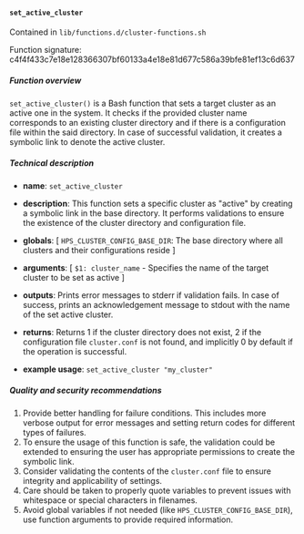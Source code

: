 #### `set_active_cluster`

Contained in `lib/functions.d/cluster-functions.sh`

Function signature: c4f4f433c7e18e128366307bf60133a4e18e81d677c586a39bfe81ef13c6d637

##### Function overview

`set_active_cluster()` is a Bash function that sets a target cluster as an active one in the system. It checks if the provided cluster name corresponds to an existing cluster directory and if there is a configuration file within the said directory. In case of successful validation, it creates a symbolic link to denote the active cluster.

##### Technical description

- **name**: `set_active_cluster`

- **description**: This function sets a specific cluster as "active" by creating a symbolic link in the base directory. It performs validations to ensure the existence of the cluster directory and configuration file.

- **globals**: [ `HPS_CLUSTER_CONFIG_BASE_DIR`: The base directory where all clusters and their configurations reside ]

- **arguments**: 
    [ 
    `$1: cluster_name` - Specifies the name of the target cluster to be set as active
    ]

- **outputs**: Prints error messages to stderr if validation fails. In case of success, prints an acknowledgement message to stdout with the name of the set active cluster.

- **returns**: Returns 1 if the cluster directory does not exist, 2 if the configuration file `cluster.conf` is not found, and implicitly 0 by default if the operation is successful.

- **example usage**: `set_active_cluster "my_cluster"`

##### Quality and security recommendations

1. Provide better handling for failure conditions. This includes more verbose output for error messages and setting return codes for different types of failures.
2. To ensure the usage of this function is safe, the validation could be extended to ensuring the user has appropriate permissions to create the symbolic link.
3. Consider validating the contents of the `cluster.conf` file to ensure integrity and applicability of settings.
4. Care should be taken to properly quote variables to prevent issues with whitespace or special characters in filenames.
5. Avoid global variables if not needed (like `HPS_CLUSTER_CONFIG_BASE_DIR`), use function arguments to provide required information.

